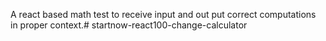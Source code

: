 A react based math test to receive input and out put correct computations in proper context.# startnow-react100-change-calculator
